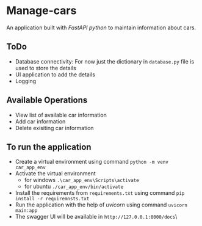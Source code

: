 # Manage-cars
An application built with _FastAPI python_ to maintain information about cars. 

## ToDo
- Database connectivity: For now just the dictionary in `database.py` file is used to store the details
- UI application to add the details
- Logging

## Available Operations
- View list of available car information
- Add car information 
- Delete exisiting car information


## To run the application
- Create a virtual environment using command ```python -m venv car_app_env```
- Activate the virtual environment
  - for windows ```.\car_app_env\Scripts\activate```
  - for ubuntu ```./car_app_env/bin/activate```
- Install the requirements from  `requirements.txt` using command ```pip install -r requiremnsts.txt```
- Run the application with the help of _uvicorn_ using command ```uvicorn main:app```
- The swagger UI will be available in `http://127.0.0.1:8000/docs`\
